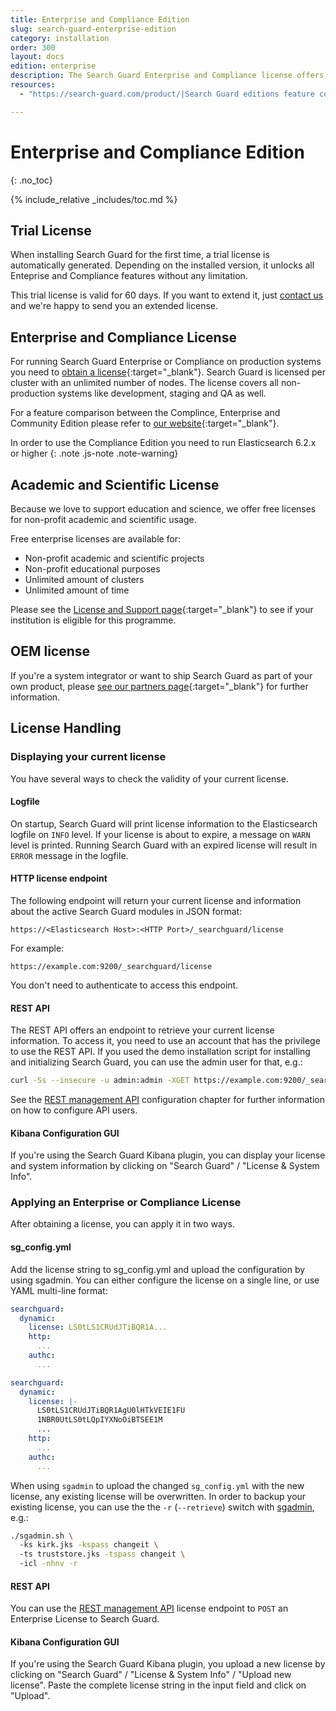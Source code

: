 ```yaml
---
title: Enterprise and Compliance Edition
slug: search-guard-enterprise-edition
category: installation
order: 300
layout: docs
edition: enterprise
description: The Search Guard Enterprise and Compliance license offers enterprise security for Elasticsearch for unlimited nodes at a steady rate. Scale your cluster, not your cost!  
resources:
  - "https://search-guard.com/product/|Search Guard editions feature comparison (website)"

---
```

<!---
Copryight 2017 floragunn GmbH
-->

# Enterprise and Compliance Edition
{: .no_toc}

{% include_relative _includes/toc.md %}

## Trial License

When installing Search Guard for the first time, a trial license is automatically generated. Depending on the installed version, it unlocks all Enteprise and Compliance features without any limitation.

This trial license is valid for 60 days. If you want to extend it, just [contact us](https://search-guard.com/contacts/) and we're happy to send you an extended license. 

## Enterprise and Compliance License

For running Search Guard Enterprise or Compliance on production systems you need to [obtain a license](https://search-guard.com/licensing/){:target="_blank"}. Search Guard is licensed per cluster with an unlimited number of nodes. The license covers all non-production systems like development, staging and QA as well.

For a feature comparison between the Complince, Enterprise and Community Edition please refer to [our website](https://search-guard.com/licensing/){:target="_blank"}.

In order to use the Compliance Edition you need to run Elasticsearch 6.2.x or higher
{: .note .js-note .note-warning}

## Academic and Scientific License

Because we love to support education and science, we offer free licenses for non-profit academic and scientific usage. 

Free enterprise licenses are available for:

* Non-profit academic and scientific projects
* Non-profit educational purposes
* Unlimited amount of clusters
* Unlimited amount of time

Please see the [License and Support page](https://search-guard.com/licensing/){:target="_blank"} to see if your institution is eligible for this programme. 

## OEM license

If you're a system integrator or want to ship Search Guard as part of your own product, please [see our partners page](https://search-guard.com/partners/){:target="_blank"} for further information.

## License Handling

### Displaying your current license

You have several ways to check the validity of your current license.

#### Logfile

On startup, Search Guard will print license information to the Elasticsearch logfile on `INFO` level. If your license is about to expire, a message on `WARN` level is printed. Running Search Guard with an expired license will result in `ERROR` message in the logfile.

#### HTTP license endpoint

The following endpoint will return your current license and information about the active Search Guard modules in JSON format:

```
https://<Elasticsearch Host>:<HTTP Port>/_searchguard/license
```

For example:

```
https://example.com:9200/_searchguard/license
```

You don't need to authenticate to access this endpoint.

#### REST API

The REST API offers an endpoint to retrieve your current license information. To access it, you need to use an account that has the privilege to use the REST API. If you used the demo installation script for installing and initializing Search Guard, you can use the admin user for that, e.g.:

```bash
curl -Ss --insecure -u admin:admin -XGET https://example.com:9200/_searchguard/license?pretty
```

See the [REST management API](restapi_api.md) configuration chapter for further information on how to configure API users.

#### Kibana Configuration GUI

If you're using the Search Guard Kibana plugin, you can display your license and system information by clicking on "Search Guard" / "License & System Info".

### Applying an Enterprise or Compliance License

After obtaining a license, you can apply it in two ways. 

#### sg_config.yml

Add the license string to sg_config.yml and upload the configuration by using sgadmin. You can either configure the license on a single line, or use YAML multi-line format:

```yaml
searchguard:
  dynamic:
    license: LS0tLS1CRUdJTiBQR1A...
    http:
      ...
    authc:          
      ...
```

```yaml
searchguard:
  dynamic:
    license: |-
      LS0tLS1CRUdJTiBQR1AgU0lHTkVEIE1FU
      1NBR0UtLS0tLQpIYXNoOiBTSEE1M
      ...    
    http:
      ...
    authc:          
      ...
```

When using `sgadmin` to upload the changed `sg_config.yml` with the new license, any existing license will be overwritten. In order to backup your existing license, you can use the the `-r` (`--retrieve`) switch with [sgadmin](sgadmin.md), e.g.:

```bash
./sgadmin.sh \ 
  -ks kirk.jks -kspass changeit \  
  -ts truststore.jks -tspass changeit \ 
  -icl -nhnv -r
``` 
#### REST API

You can use the [REST management API](restapi_api.md) license endpoint to `POST` an Enterprise License to Search Guard.

#### Kibana Configuration GUI

If you're using the Search Guard Kibana plugin, you upload a new license by clicking on "Search Guard" / "License & System Info" / "Upload new license". Paste the complete license string in the input field and click on "Upload".